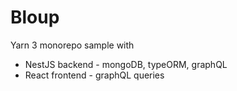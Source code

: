 

# Bloup

Yarn 3 monorepo sample with
- NestJS backend - mongoDB, typeORM, graphQL
- React frontend - graphQL queries

